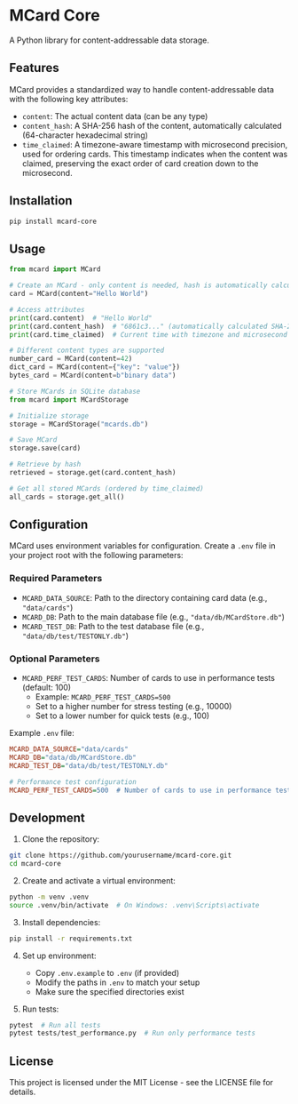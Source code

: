 # MCard Core

A Python library for content-addressable data storage.

## Features

MCard provides a standardized way to handle content-addressable data with the following key attributes:

- `content`: The actual content data (can be any type)
- `content_hash`: A SHA-256 hash of the content, automatically calculated (64-character hexadecimal string)
- `time_claimed`: A timezone-aware timestamp with microsecond precision, used for ordering cards. This timestamp indicates when the content was claimed, preserving the exact order of card creation down to the microsecond.

## Installation

```bash
pip install mcard-core
```

## Usage

```python
from mcard import MCard

# Create an MCard - only content is needed, hash is automatically calculated
card = MCard(content="Hello World")

# Access attributes
print(card.content)  # "Hello World"
print(card.content_hash)  # "6861c3..." (automatically calculated SHA-256 hash)
print(card.time_claimed)  # Current time with timezone and microsecond precision

# Different content types are supported
number_card = MCard(content=42)
dict_card = MCard(content={"key": "value"})
bytes_card = MCard(content=b"binary data")

# Store MCards in SQLite database
from mcard import MCardStorage

# Initialize storage
storage = MCardStorage("mcards.db")

# Save MCard
storage.save(card)

# Retrieve by hash
retrieved = storage.get(card.content_hash)

# Get all stored MCards (ordered by time_claimed)
all_cards = storage.get_all()
```

## Configuration

MCard uses environment variables for configuration. Create a `.env` file in your project root with the following parameters:

### Required Parameters

- `MCARD_DATA_SOURCE`: Path to the directory containing card data (e.g., `"data/cards"`)
- `MCARD_DB`: Path to the main database file (e.g., `"data/db/MCardStore.db"`)
- `MCARD_TEST_DB`: Path to the test database file (e.g., `"data/db/test/TESTONLY.db"`)

### Optional Parameters

- `MCARD_PERF_TEST_CARDS`: Number of cards to use in performance tests (default: 100)
  - Example: `MCARD_PERF_TEST_CARDS=500`
  - Set to a higher number for stress testing (e.g., 10000)
  - Set to a lower number for quick tests (e.g., 100)

Example `.env` file:
```ini
MCARD_DATA_SOURCE="data/cards"
MCARD_DB="data/db/MCardStore.db"
MCARD_TEST_DB="data/db/test/TESTONLY.db"

# Performance test configuration
MCARD_PERF_TEST_CARDS=500  # Number of cards to use in performance test
```

## Development

1. Clone the repository:
```bash
git clone https://github.com/yourusername/mcard-core.git
cd mcard-core
```

2. Create and activate a virtual environment:
```bash
python -m venv .venv
source .venv/bin/activate  # On Windows: .venv\Scripts\activate
```

3. Install dependencies:
```bash
pip install -r requirements.txt
```

4. Set up environment:
   - Copy `.env.example` to `.env` (if provided)
   - Modify the paths in `.env` to match your setup
   - Make sure the specified directories exist

5. Run tests:
```bash
pytest  # Run all tests
pytest tests/test_performance.py  # Run only performance tests
```

## License

This project is licensed under the MIT License - see the LICENSE file for details.
